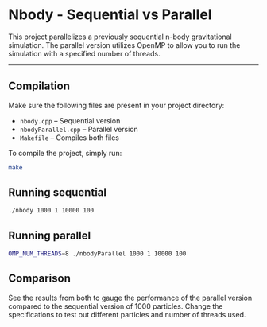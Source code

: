 # Nbody - Sequential vs Parallel

This project parallelizes a previously sequential n-body gravitational simulation. The parallel version utilizes OpenMP to allow you to run the simulation with a specified number of threads.

---

##  Compilation

Make sure the following files are present in your project directory:

- `nbody.cpp` – Sequential version
- `nbodyParallel.cpp` – Parallel version
- `Makefile` – Compiles both files

To compile the project, simply run:

```bash
make
```

## Running sequential
```bash
./nbody 1000 1 10000 100
```

## Running parallel
```bash
OMP_NUM_THREADS=8 ./nbodyParallel 1000 1 10000 100
```

## Comparison

See the results from both to gauge the performance of the parallel version compared to the sequential version of 1000 particles. Change the specifications to test out different particles and number of threads used.
